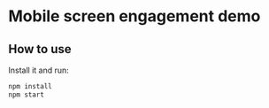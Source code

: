 # Mobile screen engagement demo

## How to use

Install it and run:

```bash
npm install
npm start
```
